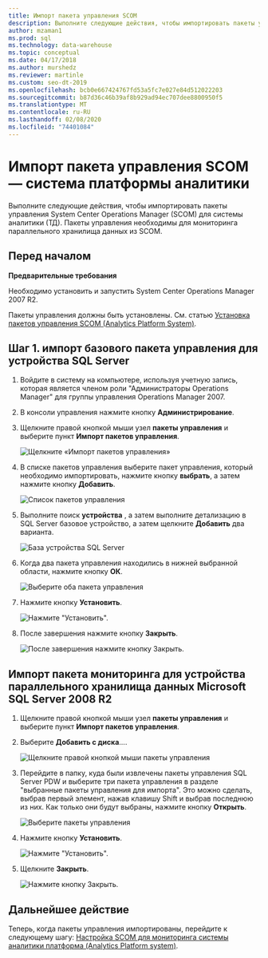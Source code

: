 ```yaml
---
title: Импорт пакета управления SCOM
description: Выполните следующие действия, чтобы импортировать пакеты управления System Center Operations Manager (SCOM) для системы аналитики (ТД). Пакеты управления необходимы для мониторинга параллельного хранилища данных из SCOM.
author: mzaman1
ms.prod: sql
ms.technology: data-warehouse
ms.topic: conceptual
ms.date: 04/17/2018
ms.author: murshedz
ms.reviewer: martinle
ms.custom: seo-dt-2019
ms.openlocfilehash: bcb0e667424767fd53a5fc7e027e84d512022203
ms.sourcegitcommit: b87d36c46b39af8b929ad94ec707dee8800950f5
ms.translationtype: MT
ms.contentlocale: ru-RU
ms.lasthandoff: 02/08/2020
ms.locfileid: "74401084"
---
```

# <a name="import-the-scom-management-pack---analytics-platform-system"></a>Импорт пакета управления SCOM — система платформы аналитики
Выполните следующие действия, чтобы импортировать пакеты управления System Center Operations Manager (SCOM) для системы аналитики (ТД). Пакеты управления необходимы для мониторинга параллельного хранилища данных из SCOM. 
  
## <a name="BeforeBegin"></a>Перед началом  
**Предварительные требования**  
  
Необходимо установить и запустить System Center Operations Manager 2007 R2.  
  
Пакеты управления должны быть установлены. См. статью [Установка пакетов управления SCOM &#40;Analytics Platform System&#41;](install-the-scom-management-packs.md).  
  
## <a name="Step1"></a>Шаг 1. импорт базового пакета управления для устройства SQL Server  
  
1.  Войдите в систему на компьютере, используя учетную запись, которая является членом роли "Администраторы Operations Manager" для группы управления Operations Manager 2007.  
  
2.  В консоли управления нажмите кнопку **Администрирование**.  
  
3.  Щелкните правой кнопкой мыши узел **пакеты управления** и выберите пункт **Импорт пакетов управления**.  
  
    ![Щелкните «Импорт пакетов управления»](./media/import-the-scom-management-pack-for-pdw/SCOM_IMP.png "SCOM_IMP")  
  
4.  В списке пакетов управления выберите пакет управления, который необходимо импортировать, нажмите кнопку **выбрать**, а затем нажмите кнопку **Добавить**.  
  
    ![Список пакетов управления](./media/import-the-scom-management-pack-for-pdw/SCOM_IMP2.png "SCOM_IMP2")  
  
5.  Выполните поиск **устройства** , а затем выполните детализацию в SQL Server базовое устройство, а затем щелкните **Добавить** два варианта.  
  
    ![База устройства SQL Server](./media/import-the-scom-management-pack-for-pdw/SCOM_IMP3.png "SCOM_IMP3")  
  
6.  Когда два пакета управления находились в нижней выбранной области, нажмите кнопку **ОК**.  
  
    ![Выберите оба пакета управления](./media/import-the-scom-management-pack-for-pdw/SCOM_IMP4.png "SCOM_IMP4")  
  
7.  Нажмите кнопку **Установить**.  
  
    ![Нажмите "Установить".](./media/import-the-scom-management-pack-for-pdw/SCOM_IMP5.png "SCOM_IMP5")  
  
8.  После завершения нажмите кнопку **Закрыть**.  
  
    ![После завершения нажмите кнопку Закрыть.](./media/import-the-scom-management-pack-for-pdw/SCOM_IMP6.png "SCOM_IMP6")  
  
## <a name="Step2"></a>Импорт пакета мониторинга для устройства параллельного хранилища данных Microsoft SQL Server 2008 R2  
  
1.  Щелкните правой кнопкой мыши узел **пакеты управления** и выберите пункт **Импорт пакетов управления**.  
  
2.  Выберите **Добавить с диска**....  
  
    ![Щелкните правой кнопкой мыши пакеты управления](./media/import-the-scom-management-pack-for-pdw/SCOM_PDW.png "SCOM_PDW")  
  
3.  Перейдите в папку, куда были извлечены пакеты управления SQL Server PDW и выберите три пакета управления в разделе "выбранные пакеты управления для импорта". Это можно сделать, выбрав первый элемент, нажав клавишу Shift и выбрав последнюю из них. Как только они будут выбраны, нажмите кнопку **Открыть**.  
  
    ![Выберите пакеты управления](./media/import-the-scom-management-pack-for-pdw/SCOM_PDW2.png "SCOM_PDW2")  
  
4.  Нажмите кнопку **Установить**.  
  
    ![Нажмите "Установить".](./media/import-the-scom-management-pack-for-pdw/SCOM_PDW3.png "SCOM_PDW3")  
  
5.  Щелкните **Закрыть**.  
  
    ![Нажмите кнопку Закрыть.](./media/import-the-scom-management-pack-for-pdw/SCOM_PDW4.png "SCOM_PDW4")  
  
## <a name="next-step"></a>Дальнейшее действие  
Теперь, когда пакеты управления импортированы, перейдите к следующему шагу: [Настройка SCOM для мониторинга системы аналитики платформа &#40;Analytics Platform system&#41;](configure-scom-to-monitor-analytics-platform-system.md).  
  
<!-- MISSING LINKS ## See Also  
[Common Metadata Query Examples &#40;SQL Server PDW&#41;](../sqlpdw/common-metadata-query-examples-sql-server-pdw.md)  -->  
  
